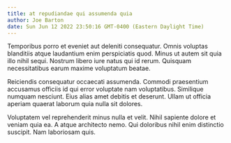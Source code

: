```yaml
---
title: at repudiandae qui assumenda quia
author: Joe Barton
date: Sun Jun 12 2022 23:50:16 GMT-0400 (Eastern Daylight Time)
---
```

Temporibus porro et eveniet aut deleniti consequatur. Omnis voluptas blanditiis atque laudantium enim perspiciatis quod. Minus ut autem sit quia illo nihil sequi. Nostrum libero iure natus qui id rerum. Quisquam necessitatibus earum maxime voluptatum beatae.

 Reiciendis consequatur occaecati assumenda. Commodi praesentium accusamus officiis id qui error voluptate nam voluptatibus. Similique numquam nesciunt. Eius alias amet debitis et deserunt. Ullam ut officia aperiam quaerat laborum quia nulla sit dolores.

 Voluptatem vel reprehenderit minus nulla et velit. Nihil sapiente dolore et veniam quia ea. A atque architecto nemo. Qui doloribus nihil enim distinctio suscipit. Nam laboriosam quis.